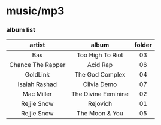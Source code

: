 # music/mp3

### album list

artist | album | folder
:----: | :---: | :---:
Bas | Too High To Riot | 03
Chance The Rapper | Acid Rap | 06
GoldLink | The God Complex | 04
Isaiah Rashad | Cilvia Demo | 07
Mac Miller | The Divine Feminine | 02
Rejjie Snow | Rejovich | 01
Rejjie Snow | The Moon & You | 05


